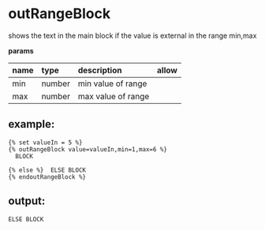 # outRangeBlock

shows the text in the main block if the value is external in the range min,max

**params**

| name | type | description | allow |
| :--- | :--- | :--- | :--- |
| min | number | min value of range |  |
| max | number | max value of range |  |

## example:

```text
{% set valueIn = 5 %}
{% outRangeBlock value=valueIn,min=1,max=6 %}
  BLOCK

{% else %}  ELSE BLOCK
{% endoutRangeBlock %}
```

## output:

```text
ELSE BLOCK
```

